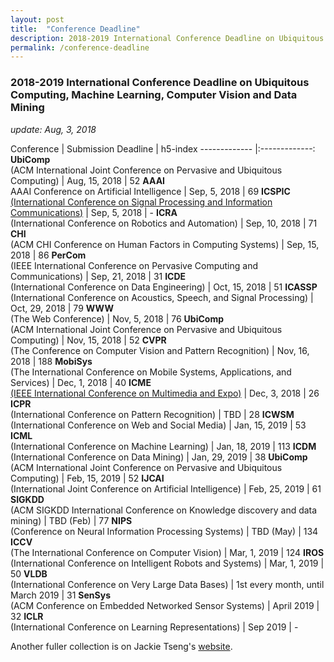 ```yaml
---
layout: post
title:  "Conference Deadline"
description: 2018-2019 International Conference Deadline on Ubiquitous Computing, Machine Learning, Computer Vision and Data Mining
permalink: /conference-deadline
---
```


### 2018-2019 International Conference Deadline on Ubiquitous Computing, Machine Learning, Computer Vision and Data Mining

*update: Aug, 3, 2018*

<!--excerpt_separator-->


Conference | Submission Deadline | h5-index
------------- |:-------------:
**UbiComp** <br>(ACM International Joint Conference on Pervasive and Ubiquitous Computing) | Aug, 15, 2018 | 52
**AAAI** <br>AAAI Conference on Artificial Intelligence | Sep, 5, 2018 | 69
**ICSPIC** <br>[(International Conference on Signal Processing and Information Communications)][2] | Sep, 5, 2018 | -
**ICRA** <br>(International Conference on Robotics and Automation) | Sep, 10, 2018 | 71
**CHI** <br>(ACM CHI Conference on Human Factors in Computing Systems) | Sep, 15, 2018 | 86
**PerCom** <br>(IEEE International Conference on Pervasive Computing and Communications) | Sep, 21, 2018 | 31
**ICDE** <br>(International Conference on Data Engineering) | Oct, 15, 2018 | 51
**ICASSP** <br>(International Conference on Acoustics, Speech, and Signal Processing) | Oct, 29, 2018 | 79
**WWW** <br>(The Web Conference) | Nov, 5, 2018 | 76
**UbiComp** <br>(ACM International Joint Conference on Pervasive and Ubiquitous Computing) | Nov, 15, 2018 | 52
**CVPR** <br>(The Conference on Computer Vision and Pattern Recognition) | Nov, 16, 2018 | 188
**MobiSys** <br>(The International Conference on Mobile Systems, Applications, and Services) | Dec, 1, 2018 | 40
**ICME** <br>[(IEEE International Conference on Multimedia and Expo)][3] | Dec, 3, 2018 | 26
**ICPR** <br>(International Conference on Pattern Recognition) | TBD | 28
**ICWSM** <br>(International Conference on Web and Social Media) | Jan, 15, 2019 | 53
**ICML** <br>(International Conference on Machine Learning) | Jan, 18, 2019 | 113
**ICDM** <br>(International Conference on Data Mining) | Jan, 29, 2019 | 38
**UbiComp** <br>(ACM International Joint Conference on Pervasive and Ubiquitous Computing) | Feb, 15, 2019 | 52
**IJCAI** <br>(International Joint Conference on Artificial Intelligence) | Feb, 25, 2019 | 61
**SIGKDD** <br>(ACM SIGKDD International Conference on Knowledge discovery and data mining) | TBD (Feb) | 77
**NIPS** <br>(Conference on Neural Information Processing Systems) | TBD (May) | 134
**ICCV** <br>(The International Conference on Computer Vision) | Mar, 1, 2019 | 124
**IROS** <br>(International Conference on Intelligent Robots and Systems) | Mar, 1, 2019 | 50
**VLDB** <br>(International Conference on Very Large Data Bases) | 1st every month, until March 2019 | 31
**SenSys** <br>(ACM Conference on Embedded Networked Sensor Systems) | April 2019 | 32
**ICLR** <br>(International Conference on Learning Representations) | Sep 2019 | -


Another fuller collection is on Jackie Tseng's [website][1]. 

[1]: https://jackietseng.github.io/conference_call_for_paper/2018-2019-conferences.html
[2]: http://www.icme2019.org/
[3]: http://www.icspic.com/

